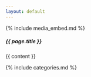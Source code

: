 ```yaml
---
layout: default
---
```


<section class="col-sm-9 single">
  <article class="card border-0 bg-transparent">
    {% include media_embed.md %}
    <div class="card-body">
      <h5 class="card-title">{{ page.title }}</h5>
      <p class=""> {{ content }} </p>
      {% include categories.md %}
    </div><!-- END OF .CARD-BODY -->
  </article>
</section>